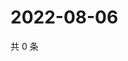 # 2022-08-06

共 0 条

<!-- BEGIN WEIBO -->
<!-- 最后更新时间 Sat Aug 06 2022 01:24:34 GMT+0800 (China Standard Time) -->

<!-- END WEIBO -->
